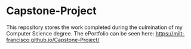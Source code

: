 # Capstone-Project

This repository stores the work completed during the culmination of my Computer Science degree. The ePortfolio can be seen here: https://milt-francisco.github.io/Capstone-Project/
